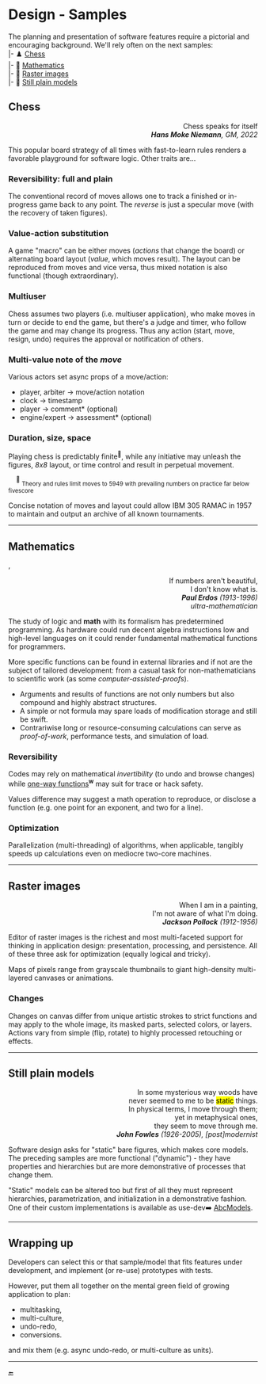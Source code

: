 # Design - Samples

The planning and presentation of software features require a pictorial and encouraging background. We'll rely often on the next samples:\
|- ♟️ [Chess](#chess)\
|- 🧮 [Mathematics](#mathematics)\
|- 🎨 [Raster images](#raster-images)\
|- 🧱 [Still plain models](#still-plain-models)

## Chess

<p dir=rtl>Chess speaks for itself<br><i><b>Hans Moke Niemann</b>, GM, 2022</i></p>

This popular board strategy of all times with fast-to-learn rules renders a favorable playground for software logic.  Other traits are...

### Reversibility: full and plain

The conventional record of moves allows one to track a finished or in-progress game back to any point. The _reverse_ is just a specular move (with the recovery of taken figures).

### Value-action substitution

A game "macro" can be either moves (*actions* that change the board) or alternating board layout (*value*, which moves result). 
The layout can be reproduced from moves and vice versa, thus mixed notation is also functional (though extraordinary).

### Multiuser

Chess assumes two players (i.e. multiuser application), who make moves in turn or decide to end the game, but there's a judge and timer, who follow the game and may change its progress.
Thus any action (start, move, resign, undo) requires the approval or notification of others.

### Multi-value note of the _move_

Various actors set async props of a move/action:

+ player, arbiter -> move/action notation
+ clock -> timestamp
+ player -> comment* (optional)
+ engine/expert -> assessment* (optional)

### Duration, size, space

Playing chess is predictably finite<sup>:1234:</sup>, while any initiative may unleash the figures, _8x8_ layout, or time control and result in perpetual movement.

&nbsp;&nbsp;&nbsp;&nbsp;<sup>:1234:</sup>&nbsp;<sub>Theory and rules limit moves to 5949 with prevailing numbers on practice far below fivescore</sub>

Concise notation of moves and layout could allow IBM&nbsp;305 RAMAC in 1957 to maintain and output an archive of all known tournaments.

---

## Mathematics

, 
<p dir=rtl>,If numbers aren't beautiful<br />.I don't know what is<br ><i><b>Paul Erdos</b> (1913-1996)<br />ultra-mathematician</i></p>

The study of logic and **math** with its formalism has predetermined programming. As hardware could run decent algebra instructions low and high-level languages on it could render fundamental mathematical functions for programmers.

More specific functions can be found in external libraries and if not are the subject of tailored development: from a casual task for non-mathematicians to scientific work (as some _computer-assisted-proofs_). 

* Arguments and results of functions are not only numbers but also compound and highly abstract structures. 
* A simple or not formula may spare loads of modification storage and still be swift. 
* Contrariwise long or resource-consuming calculations can serve as _proof-of-work_, performance tests, and simulation of load.

### Reversibility

Codes may rely on mathematical *invertibility* (to undo and browse changes) while [one-way functions](https://en.wikipedia.org/wiki/One-way_function)<sup><b>w</b></sup> may suit for trace or hack safety.

Values difference may suggest a math operation to reproduce, or disclose a function (e.g. one point for an exponent, and two for a line).

### Optimization

Parallelization (multi-threading) of algorithms, when applicable, tangibly speeds up calculations even on mediocre two-core machines.

---

## Raster images

<p dir=rtl>,When I am in a painting<br>.I'm not aware of what I'm doing<br><i><b>Jackson Pollock</b> (1912-1956) </i></p>

Editor of raster images is the richest and most multi-faceted support for thinking in application design: presentation, processing, and persistence. 
All of these three ask for optimization (equally logical and tricky).

Maps of pixels range from grayscale thumbnails to giant high-density multi-layered canvases or animations. 

### Changes

Changes on canvas differ from unique artistic strokes to strict functions and may apply to the whole image, its masked parts, selected colors, or layers. 
Actions vary from simple (flip, rotate) to highly processed retouching or effects.

---

## Still plain models

<p dir=rtl>In some mysterious way woods have<br />
.never seemed to me to be <mark>static</mark> things<br />
;In physical terms, I move through them<br />
,yet in metaphysical ones<br />
.they seem to move through me<br />
<i><b>John Fowles</b> (1926-2005), [post]modernist</i></p>

Software design asks for "static" bare figures, which makes core models. The preceding samples are more functional ("dynamic") - they have properties and hierarchies but are more demonstrative of processes that change them.

"Static" models can be altered too but first of all they must represent hierarchies, parametrization, and initialization in a demonstrative fashion. 
One of their custom implementations is available as use-dev➡️ [AbcModels](https://github.com/Kyriosity/use-dev/tree/main/src/TuttiFrutti/AbcModels).

---

## Wrapping up

Developers can select this or that sample/model that fits features under development, and implement (or re-use) prototypes with tests. 

However, put them all together on the mental green field of growing application to plan:

+ multitasking,
+ multi-culture,
+ undo-redo,
+ conversions.

and mix them (e.g. async undo-redo,  or multi-culture as units).

---

🔚
